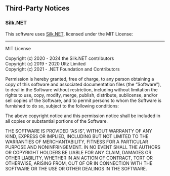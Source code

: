 ## Third-Party Notices

### Silk.NET

This software uses [Silk.NET](https://github.com/dotnet/Silk.NET), licensed under the MIT License:

---

MIT License

Copyright (c) 2020 - 2024 the Silk.NET contributors  
Copyright (c) 2019 - 2020 Ultz Limited  
Copyright (c) 2021 - .NET Foundation and Contributors

Permission is hereby granted, free of charge, to any person obtaining a copy
of this software and associated documentation files (the “Software”), to deal
in the Software without restriction, including without limitation the rights
to use, copy, modify, merge, publish, distribute, sublicense, and/or sell
copies of the Software, and to permit persons to whom the Software is
furnished to do so, subject to the following conditions:

The above copyright notice and this permission notice shall be included in all
copies or substantial portions of the Software.

THE SOFTWARE IS PROVIDED “AS IS”, WITHOUT WARRANTY OF ANY KIND, EXPRESS OR
IMPLIED, INCLUDING BUT NOT LIMITED TO THE WARRANTIES OF MERCHANTABILITY,
FITNESS FOR A PARTICULAR PURPOSE AND NONINFRINGEMENT. IN NO EVENT SHALL THE
AUTHORS OR COPYRIGHT HOLDERS BE LIABLE FOR ANY CLAIM, DAMAGES OR OTHER
LIABILITY, WHETHER IN AN ACTION OF CONTRACT, TORT OR OTHERWISE, ARISING FROM,
OUT OF OR IN CONNECTION WITH THE SOFTWARE OR THE USE OR OTHER DEALINGS IN THE
SOFTWARE.